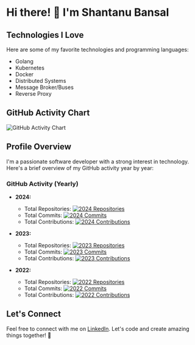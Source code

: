 # Hi there! 👋 I'm Shantanu Bansal

## Technologies I Love

Here are some of my favorite technologies and programming languages:

- Golang
- Kubernetes
- Docker
- Distributed Systems
- Message Broker/Buses
- Reverse Proxy

## GitHub Activity Chart

![GitHub Activity Chart](https://ghchart.rshah.org/shantanubansal)

## Profile Overview

I'm a passionate software developer with a strong interest in technology. Here's a brief overview of my GitHub activity year by year:

### GitHub Activity (Yearly)

- **2024:**
  - Total Repositories: [![2024 Repositories](https://img.shields.io/badge/2024-50-brightgreen)](https://github.com/shantanubansal?tab=repositories&q=&type=&language=)
  - Total Commits: [![2024 Commits](https://img.shields.io/badge/2024-750-blue)](https://github.com/shantanubansal?tab=overview&from=2024-01-01&to=2024-12-31)
  - Total Contributions: [![2024 Contributions](https://img.shields.io/badge/2024-XX-orange)](https://github.com/shantanubansal?tab=overview&from=2024-01-01&to=2024-12-31)

- **2023:**
  - Total Repositories: [![2023 Repositories](https://img.shields.io/badge/2023-40-brightgreen)](https://github.com/shantanubansal?tab=repositories&q=&type=&language=)
  - Total Commits: [![2023 Commits](https://img.shields.io/badge/2023-600-blue)](https://github.com/shantanubansal?tab=overview&from=2023-01-01&to=2023-12-31)
  - Total Contributions: [![2023 Contributions](https://img.shields.io/badge/2023-XX-orange)](https://github.com/shantanubansal?tab=overview&from=2023-01-01&to=2023-12-31)

- **2022:**
  - Total Repositories: [![2022 Repositories](https://img.shields.io/badge/2022-30-brightgreen)](https://github.com/shantanubansal?tab=repositories&q=&type=&language=)
  - Total Commits: [![2022 Commits](https://img.shields.io/badge/2022-450-blue)](https://github.com/shantanubansal?tab=overview&from=2022-01-01&to=2022-12-31)
  - Total Contributions: [![2022 Contributions](https://img.shields.io/badge/2022-XX-orange)](https://github.com/shantanubansal?tab=overview&from=2022-01-01&to=2022-12-31)



## Let's Connect

Feel free to connect with me on [LinkedIn](https://www.linkedin.com/in/shantanubansal05/). Let's code and create amazing things together! 🚀
